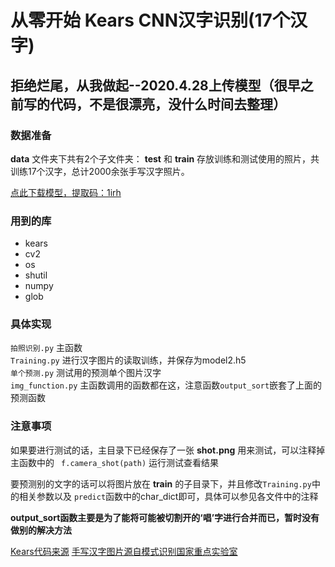 # 从零开始 Kears CNN汉字识别(17个汉字)
## 拒绝烂尾，从我做起--2020.4.28上传模型（很早之前写的代码，不是很漂亮，没什么时间去整理）

### 数据准备
__data__ 文件夹下共有2个子文件夹： __test__ 和 __train__ 存放训练和测试使用的照片，共训练17个汉字，总计2000余张手写汉字照片。

[点此下载模型，提取码：1irh](链接：https://pan.baidu.com/s/1xI_QCvK_a4_CoqlNG3IWoQ)

### 用到的库  

- kears
- cv2
- os
- shutil
- numpy
- glob

### 具体实现
`拍照识别.py` 主函数  
`Training.py` 进行汉字图片的读取训练，并保存为model2.h5  
`单个预测.py` 测试用的预测单个图片汉字  
`img_function.py` 主函数调用的函数都在这，注意函数`output_sort`嵌套了上面的预测函数
 
 ### 注意事项
 如果要进行测试的话，主目录下已经保存了一张 __shot.png__ 用来测试，可以注释掉主函数中的
` f.camera_shot(path)`  运行测试查看结果  

要预测别的文字的话可以将图片放在 __train__ 的子目录下，并且修改`Training.py`中的相关参数以及
`predict`函数中的char_dict即可，具体可以参见各文件中的注释

 __output_sort函数主要是为了能将可能被切割开的‘唱’字进行合并而已，暂时没有做别的解决方法__


[Kears代码来源][1]
[手写汉字图片源自模式识别国家重点实验室][2]

[1]:https://blog.csdn.net/codebay118/article/details/72630091

[2]:http://www.nlpr.ia.ac.cn/cn/index.html
